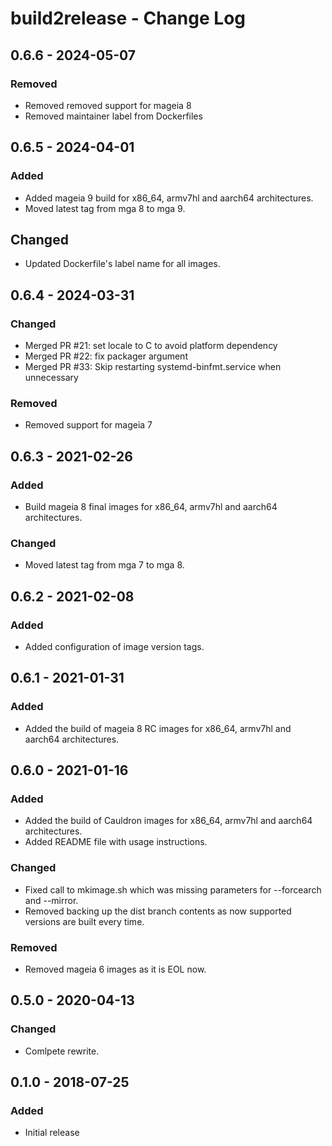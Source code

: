 # build2release - Change Log

## 0.6.6 - 2024-05-07
### Removed
- Removed removed support for mageia 8
- Removed maintainer label from Dockerfiles

## 0.6.5 - 2024-04-01
### Added
- Added mageia 9 build for x86_64, armv7hl and aarch64 architectures.
- Moved latest tag from mga 8 to mga 9.
## Changed
- Updated Dockerfile's label name for all images.

## 0.6.4 - 2024-03-31
### Changed
- Merged PR #21: set locale to C to avoid platform dependency
- Merged PR #22: fix packager argument
- Merged PR #33: Skip restarting systemd-binfmt.service when unnecessary

### Removed
- Removed support for mageia 7

## 0.6.3 - 2021-02-26
### Added
- Build mageia 8 final images for x86_64, armv7hl and aarch64 architectures.
### Changed
- Moved latest tag from mga 7 to mga 8.

## 0.6.2 - 2021-02-08
### Added
- Added configuration of image version tags.

## 0.6.1 - 2021-01-31
### Added
- Added the build of mageia 8 RC images for x86_64, armv7hl and aarch64 architectures.

## 0.6.0 - 2021-01-16
### Added
- Added the build of Cauldron images for x86_64, armv7hl and aarch64 architectures.
- Added README file with usage instructions.

### Changed
- Fixed call to mkimage.sh which was missing parameters for --forcearch and
  --mirror.
- Removed backing up the dist branch contents as now supported versions are
  built every time.

### Removed
- Removed mageia 6 images as it is EOL now.

## 0.5.0 - 2020-04-13
### Changed
- Comlpete rewrite.

## 0.1.0 - 2018-07-25
### Added
- Initial release
